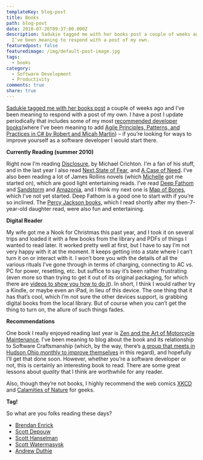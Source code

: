 ```yaml
---
templateKey: blog-post
title: Books
path: blog-post
date: 2010-07-26T09:37:00.000Z
description: Sadukie tagged me with her books post a couple of weeks ago and
  I’ve been meaning to respond with a post of my own.
featuredpost: false
featuredimage: /img/default-post-image.jpg
tags:
  - books
category:
  - Software Development
  - Productivity
comments: true
share: true
---
```

[Sadukie tagged me with her books post](http://codinggeekette.com/post/Books-Check-Em-Out!.aspx) a couple of weeks ago and I’ve been meaning to respond with a post of my own. I have a post I update periodically that includes some of my most [recommended developer books](/favorite-developer-books)(where I’ve been meaning to add [Agile Principles, Patterns, and Practices in C# by Robert and Micah Martin](http://www.amazon.com/gp/product/0131857258?ie=UTF8&tag=aspalliancecom&linkCode=as2&camp=1789&creative=390957&creativeASIN=0131857258)) – if you’re looking for ways to improve yourself as a software developer I would start there.

**Currently Reading (summer 2010)**

Right now I’m reading [Disclosure](http://www.amazon.com/gp/product/0345391055?ie=UTF8&tag=aspalliancecom&linkCode=as2&camp=1789&creative=390957&creativeASIN=0345391055), by Michael Crichton. I’m a fan of his stuff, and in the last year I also read [Next](http://www.amazon.com/gp/product/B0017TZKRG?ie=UTF8&tag=aspalliancecom&linkCode=as2&camp=1789&creative=390957&creativeASIN=B0017TZKRG),[State of Fear](http://www.amazon.com/gp/product/0061782661?ie=UTF8&tag=aspalliancecom&linkCode=as2&camp=1789&creative=390957&creativeASIN=0061782661), and [A Case of Need](http://www.amazon.com/gp/product/0451210638?ie=UTF8&tag=aspalliancecom&linkCode=as2&camp=1789&creative=390957&creativeASIN=0451210638). I’ve also been reading a lot of James Rollins novels (which [Michelle](http://greatandsmallblog.com/) got me started on), which are good light entertaining reads. I’ve read [Deep Fathom](http://www.amazon.com/gp/product/0061965820?ie=UTF8&tag=aspalliancecom&linkCode=as2&camp=1789&creative=390957&creativeASIN=0061965820) and [Sandstorm](http://www.amazon.com/gp/product/0060580674?ie=UTF8&tag=aspalliancecom&linkCode=as2&camp=1789&creative=390957&creativeASIN=0060580674) and [Amazonia](http://www.amazon.com/gp/product/0061965839?ie=UTF8&tag=aspalliancecom&linkCode=as2&camp=1789&creative=390957&creativeASIN=0061965839), and I think my next one is [Map of Bones](http://www.amazon.com/gp/product/0060765240?ie=UTF8&tag=aspalliancecom&linkCode=as2&camp=1789&creative=390957&creativeASIN=0060765240), which I’ve not yet started. Deep Fathom is a good one to start with if you’re so inclined. The [Percy Jackson books](http://www.amazon.com/gp/redirect.html?ie=UTF8&location=http%3A%2F%2Fwww.amazon.com%2Fs%3Fie%3DUTF8%26x%3D0%26ref_%3Dnb%5Fsb%5Fnoss%26fsc%3D-1%26ih%3D12%5F5%5F2%5F0%5F0%5F0%5F0%5F0%5F0%5F1.39%5F74%26y%3D0%26field-keywords%3Dpercy%2520jackson%26url%3Dsearch-alias%253Dus-stripbooks-tree&tag=aspalliancecom&linkCode=ur2&camp=1789&creative=39095), which I read shortly after my then-7-year-old daughter read, were also fun and entertaining.

**Digital Reader**

My wife got me a Nook for Christmas this past year, and I took it on several trips and loaded it with a few books from the library and PDFs of things I wanted to read later. It worked pretty well at first, but I have to say I’m not very happy with it at the moment. It keeps getting into a state where I can’t turn it on or interact with it. I won’t bore you with the details of all the various rituals I’ve gone through in terms of charging, connecting to AC vs. PC for power, resetting, etc. but suffice to say it’s been rather frustrating (even more so than trying to get it out of its original packaging, for which there are [videos to show you how to do it](http://nookboards.com/2010/01/07/nook-unboxing)). In short, I think I would rather try a Kindle, or maybe even an iPad, in lieu of this device. The one thing that it has that’s cool, which I’m not sure the other devices support, is grabbing digital books from the local library. But of course when you can’t get the thing to turn on, the allure of such things fades.

**Recommendations**

One book I really enjoyed reading last year is [Zen and the Art of Motorcycle Maintenance](http://www.amazon.com/gp/product/0061673730?ie=UTF8&tag=aspalliancecom&linkCode=as2&camp=1789&creative=390957&creativeASIN=0061673730). I’ve been meaning to blog about the book and its relationship to Software Craftsmanship (which, by the way, there’s [a group that meets in Hudson Ohio monthly to improve themselves](http://hudsonsc.com/) in this regard), and hopefully I’ll get that done soon. However, whether you’re a software developer or not, this is certainly an interesting book to read. There are some great lessons about *quality* that I think are worthwhile for any reader.

Also, though they’re not books, I highly recommend the web comics [XKCD](http://xkcd.com/) and [Calamities of Nature](http://calamitiesofnature.com/) for geeks.

**Tag!**

So what are you folks reading these days?

* [Brendan Enrick](http://brendan.enrick.com/)
* [Scott Depouw](http://scottdepouw.com/)
* [Scott Hanselman](http://www.hanselman.com/blog)
* [Scott Watermasysk](http://scottw.com/)
* [Andrew Duthie](http://blogs.msdn.com/b/gduthie)